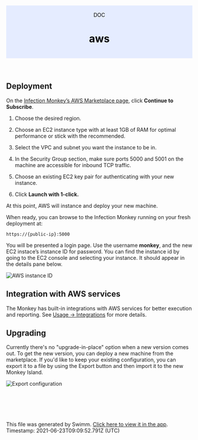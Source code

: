 <div align="center" style="background-color: #e5ecff; color: black"><br/><div>DOC</div><h1>aws</h1><br/></div>
<br/>

<br/>

Deployment
----------

On the [Infection Monkey’s AWS Marketplace page](https://aws.amazon.com/marketplace/pp/GuardiCore-Infection-Monkey/B07B3J7K6D), click **Continue to Subscribe**.

1.  Choose the desired region.
    
2.  Choose an EC2 instance type with at least 1GB of RAM for optimal performance or stick with the recommended.
    
3.  Select the VPC and subnet you want the instance to be in.
    
4.  In the Security Group section, make sure ports 5000 and 5001 on the machine are accessible for inbound TCP traffic.
    
5.  Choose an existing EC2 key pair for authenticating with your new instance.
    
6.  Click **Launch with 1-click.**
    

At this point, AWS will instance and deploy your new machine.

When ready, you can browse to the Infection Monkey running on your fresh deployment at:

`https://{public-ip}:5000`

You will be presented a login page. Use the username **monkey**, and the new EC2 instace’s instance ID for password. You can find the instance id by going to the EC2 console and selecting your instance. It should appear in the details pane below.

![AWS instance ID](https://www.guardicore.com/infectionmonkey/docs/images/setup/aws/aws-instance-id.png)

Integration with AWS services
-----------------------------

The Monkey has built-in integrations with AWS services for better execution and reporting. See [Usage -> Integrations](app://open_new_swimm_window/#/repos/Zg1flrWRgvls0c2mFyDI/file?filePath=../../usage/integrations) for more details.

Upgrading
---------

Currently there's no "upgrade-in-place" option when a new version comes out. To get the new version, you can deploy a new machine from the marketplace. If you'd like to keep your existing configuration, you can export it to a file by using the Export button and then import it to the new Monkey Island.

![Export configuration](https://www.guardicore.com/infectionmonkey/docs/images/setup/export-configuration.png)

<br/>

<br/><br/>

This file was generated by Swimm. [Click here to view it in the app](https://swimm.io/link?l=c3dpbW0lM0ElMkYlMkZyZXBvcyUyRlpnMWZscldSZ3ZsczBjMm1GeURJJTJGZG9jcyUyRmV0YVVuYThHRmVGYjF4anRNS1R1). Timestamp: 2021-06-23T09:09:52.791Z (UTC)

